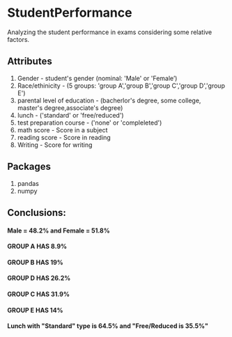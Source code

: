 # StudentPerformance
Analyzing the student performance in exams considering some relative factors.

## Attributes
1) Gender - student's gender (nominal: 'Male' or 'Female’)
2) Race/ethinicity - (5 groups: 'group A','group B','group C','group D','group E')
3) parental level of education - (bacherlor's degree, 	some college, 	master's degree,associate's degree)
4) lunch - ('standard' or 'free/reduced')
5) test preparation course - ('none' or 'compleleted')
6) math score - Score in a subject
7) reading score - Score in reading
8) Writing - Score for writing

## Packages
1) pandas
2) numpy

## Conclusions:
#### Male = 48.2% and Female = 51.8%
#### GROUP A HAS 8.9%
#### GROUP B HAS 19%
#### GROUP D HAS 26.2%
#### GROUP C HAS 31.9%
#### GROUP E HAS 14%
#### Lunch with "Standard" type is 64.5% and "Free/Reduced is 35.5%"
